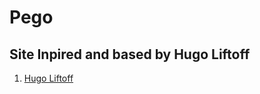 # Pego

## Site Inpired and based by Hugo Liftoff

1. [Hugo Liftoff](https://github.com/wjh18/hugo-liftoff/)

